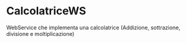 # CalcolatriceWS
WebService che implementa una calcolatrice (Addizione, sottrazione, divisione e moltiplicazione)

